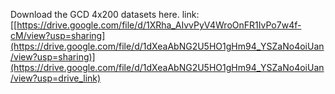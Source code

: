Download the GCD 4x200 datasets here.
link: [[https://drive.google.com/file/d/1XRha_AIvvPyV4WroOnFR1IvPo7w4f-cM/view?usp=sharing](https://drive.google.com/file/d/1dXeaAbNG2U5HO1gHm94_YSZaNo4oiUan/view?usp=sharing)](https://drive.google.com/file/d/1dXeaAbNG2U5HO1gHm94_YSZaNo4oiUan/view?usp=drive_link)

